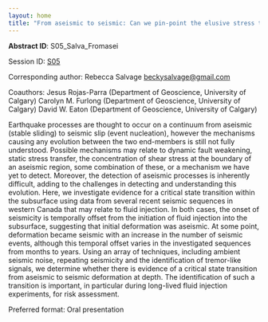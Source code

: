 ```yaml
---
layout: home
title: "From aseismic to seismic: Can we pin-point the elusive stress transition?"
---
```



**Abstract ID**: S05_Salva_Fromasei

Session ID: [S05](.)

Corresponding author: Rebecca Salvage <a href="mailto:beckysalvage@gmail.com">beckysalvage@gmail.com</a>

Coauthors: Jesus Rojas-Parra (Department of Geoscience, University of Calgary)
 Carolyn M. Furlong (Department of Geoscience, University of Calgary)
 David W. Eaton (Department of Geoscience, University of Calgary) 

Earthquake processes are thought to occur on a continuum from aseismic (stable sliding) to seismic slip (event nucleation), however the mechanisms causing any evolution between the two end-members is still not fully understood. Possible mechanisms may relate to dynamic fault weakening, static stress transfer, the concentration of shear stress at the boundary of an aseismic region, some combination of these, or a mechanism we have yet to detect. Moreover, the detection of aseismic processes is inherently difficult, adding to the challenges in detecting and understanding this evolution. Here, we investigate evidence for a critical state transition within the subsurface using data from several recent seismic sequences in western Canada that may relate to fluid injection. In both cases, the onset of seismicity is temporally offset from the initiation of fluid injection into the subsurface, suggesting that initial deformation was aseismic. At some point, deformation became seismic with an increase in the number of seismic events, although this temporal offset varies in the investigated sequences from months to years. Using an array of techniques, including ambient seismic noise, repeating seismicity and the identification of tremor-like signals, we determine whether there is evidence of a critical state transition from aseismic to seismic deformation at depth. The identification of such a transition is important, in particular during long-lived fluid injection experiments, for risk assessment.

Preferred format: Oral presentation
